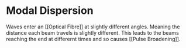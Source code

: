 # Modal Dispersion
Waves enter an [[Optical Fibre]] at slightly different angles. Meaning the distance each beam travels is slightly different. This leads to the beams reaching the end at differernt times and so causes [[Pulse Broadening]].